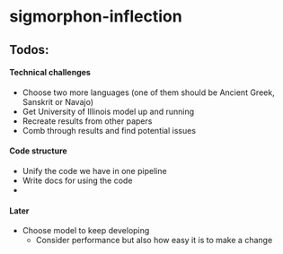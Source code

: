 # sigmorphon-inflection

## Todos:

#### Technical challenges
- Choose two more languages (one of them should be Ancient Greek, Sanskrit or Navajo)
- Get University of Illinois model up and running
- Recreate results from other papers
- Comb through results and find potential issues
#### Code structure
- Unify the code we have in one pipeline
- Write docs for using the code
- 
#### Later
- Choose model to keep developing
  - Consider performance but also how easy it is to make a change
